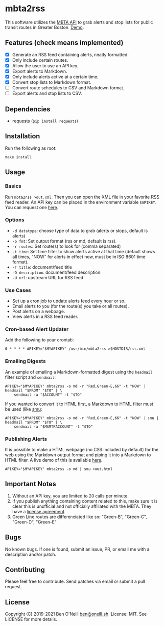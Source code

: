 # mbta2rss

This software utilizes the [MBTA API](https://www.mbta.com/developers/v3-api)
to grab alerts and stop lists for public transit routes in Greater
Boston. [Demo](https://benoneill.xyz/demos/mbta-rss).

## Features (check means implemented)

- [X] Generate an RSS feed containing alerts, neatly formatted.
- [X] Only include certain routes.
- [X] Allow the user to use an API key.
- [X] Export alerts to Markdown.
- [X] Only include alerts active at a certain time.
- [X] Convert stop lists to Markdown format.
- [ ] Convert route schedules to CSV and Markdown format.
- [ ] Export alerts and stop lists to CSV.

## Dependencies

* requests (`pip install requests`)

## Installation

Run the following as root:

	make install

## Usage

### Basics

Run `mbta2rss >out.xml`. Then you can open the XML file in your
favorite RSS feed reader. An API key can be placed in the
environment variable `$APIKEY`. You can request one
[here](https://api-v3.mbta.com/).

### Options

* `-d datatype`: choose type of data to grab (alerts or stops, default is alerts)
* `-o fmt`: Set output format (rss or md, default is rss).
* `-r routes`: Set route(s) to look for (comma separated)
* `-t time`: Set time filter to show alerts active at that time
  (default shows all times, "NOW" for alerts in effect now, must be in
  ISO 8601 time format).
* `-T title`: document/feed title
* `-D description`: document/feed description
* `-U url`: upstream URL for RSS feed

### Use Cases

* Set up a cron job to update alerts feed every hour or so.
* Email alerts to you (for the route(s) you take or all routes).
* Post alerts on a webpage.
* View alerts in a RSS feed reader.

### Cron-based Alert Updater

Add the following to your crontab:

	0 * * * * APIKEY="$MYAPIKEY" /usr/bin/mbta2rss >$HOSTDIR/rss.xml

### Emailing Digests

An example of emailing a Markdown-formatted digest using the `headmail` filter
script and `sendmail`:

	APIKEY="$MYAPIKEY" mbta2rss -o md -r "Red,Green-E,66" -t "NOW" | headmail "$FROM" "$TO" | \
		sendmail -a "$ACCOUNT" -t "$TO"

If you wanted to convert it to HTML first, a Markdown to HTML filter must be
used (like [smu](https://github.com/Gottox/smu):

	APIKEY="$MYAPIKEY" mbta2rss -o md -r "Red,Green-E,66" -t "NOW" | smu | headmail "$FROM" "$TO" | \
		sendmail -a "$MSMTPACCOUNT" -t "$TO"

### Publishing Alerts
	
It is possible to make a HTML webpage (no CSS included by default) for the web
using the Markdown output format and piping it into a Markdown to HTML filter.
A live demo of this is available [here](https://benoneill.xyz/demos/mbta-rss/).

	APIKEY="$MYAPIKEY" mbta2rss -o md | smu >out.html

## Important Notes

1. Without an API key, you are limited to 20 calls per minute.
2. If you publish anything containing content related to this, make sure it is
   clear this is unofficial and not officially affiliated with the MBTA. They
   have a [license agreement](https://www.mass.gov/files/documents/2017/10/27/develop_license_agree_0.pdf).
3. Green Line routes are differenciated like so: "Green-B", "Green-C", "Green-D", "Green-E"

## Bugs

No known bugs. If one is found, submit an issue, PR, or email me with
a description and/or patch.

## Contributing

Please feel free to contribute. Send patches via email or submit a pull request.

## License

Copyright (C) 2019-2021 Ben O'Neill <ben@oneill.sh>. License: MIT.
See LICENSE for more details.
